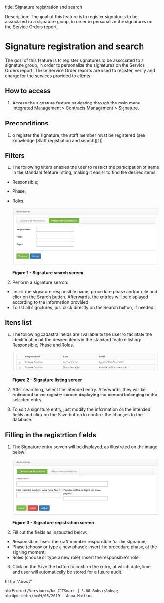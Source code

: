 title: Signature registration and search

Description: The goal of this feature is to register signatures to be associated to a signature group, in order to personalize the signatures on the Service Orders report.

# Signature registration and search

The goal of this feature is to register signatures to be associated to a signature group, in order to personalize the signatures on the Service Orders report. These Service Order reports are used to register, verify and charge for the services provided to clients.

How to access
-----------

1.  Access the signature feature navigating through the main menu Integrated Management > Contracts Management > Signature.

Preconditions
-------------

1.  o register the signature, the staff member must be registered (see knowledge [Staff registration and search][1]).

Filters
-------

1.  The following filters enables the user to restrict the participation of items in the standard feature listing, making it easier to find the desired items:

- Responsible;
- Phase;
- Roles.

    ![figure](images/signature-1.png)
    
    **Figure 1 - Signature search screen**

2.  Perform a signature search:

- Insert the signature responsible name, procedure phase and/or role and click on the Search button. Afterwards, the entries will be displayed according to the information provided.
- To list all signatures, just click directly on the Search button, if needed.

Itens list
---------

1.  The following cadastral fields are available to the user to facilitate the identification of the desired items in the standard feature listing: Responsible, Phase and Roles.

    ![figure](images/signature-2.png)
    
    **Figure 2 - Signature listing screen**

2.  After searching, select the intended entry. Afterwards, they will be redirected to the registry screen displaying the content belonging to the selected entry.

3. To edit a signature entry, just modify the information on the intended fields and click on the Save button to confirm the changes to the database.


Filling in the registrtion fields
----------------------------------

1.  The Signature entry screen will be displayed, as illustrated on the image below:

    ![figure](images/signature-3.png)
    
    **Figure 3 - Signature registration screen**

2.  Fill out the fields as instructed below:

- Responsible: insert the staff member responsible for the signature;
- Phase (choose or type a new phase): insert the procedure phase, at the signing moment;
- Roles (choose or type a new role): insert the responsible's role.

3. Click on the Save the button to confirm the entry, at which date, time and user will automatically be stored for a future audit.


!!! tip "About"

    <b>Product/Version:</b> CITSmart | 8.00 &nbsp;&nbsp;
    <b>Updated:</b>09/05/2019 – Anna Martins
